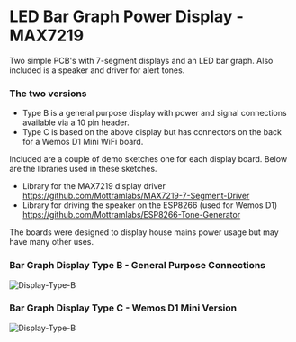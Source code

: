 # LED Bar Graph Power Display - MAX7219

Two simple PCB's with 7-segment displays and an LED bar graph. Also included is a speaker and driver for alert tones.

### The two versions
 - Type B is a general purpose display with power and signal connections available via a 10 pin header.
 - Type C is based on the above display but has connectors on the back for a Wemos D1 Mini WiFi board.

Included are a couple of demo sketches one for each display board. Below are the libraries used in these sketches.
 - Library for the MAX7219 display driver https://github.com/Mottramlabs/MAX7219-7-Segment-Driver
 - Library for driving the speaker on the ESP8266 (used for Wemos D1) https://github.com/Mottramlabs/ESP8266-Tone-Generator

The boards were designed to display house mains power usage but may have many other uses.

### Bar Graph Display Type B - General Purpose Connections
![Display-Type-B](https://github.com/Mottramlabs/Test/blob/master/Pictures/Type%20B%20Front.jpg?raw=true)

### Bar Graph Display Type C - Wemos D1 Mini Version
![Display-Type-B](https://github.com/Mottramlabs/Test/blob/master/Pictures/Type%20C%20Front.jpg?raw=true)
